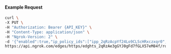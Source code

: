 <!-- Code generated for API Clients. DO NOT EDIT. -->

#### Example Request

```bash
curl \
-X PUT \
-H "Authorization: Bearer {API_KEY}" \
-H "Content-Type: application/json" \
-H "Ngrok-Version: 2" \
-d '{"enabled":true,"ip_policy_ids":["ipp_2qRzAcpYf24Lo9CLScHRxczxqr0","ipp_2qRzAej1yALChmfxMH0Na8AQnBz"]}' \
https://api.ngrok.com/edges/https/edghts_2qRzAe3gGYJ0gFd7fGLX57eM84f/routes/edghtsrt_2qRzAeSqz4XnJao3SYibmUsjtWl/ip_restriction
```
